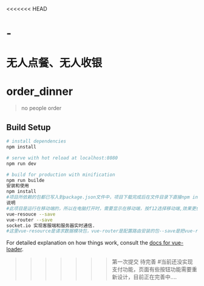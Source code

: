 <<<<<<< HEAD
# -
无人点餐、无人收银
=======
# order_dinner

> no people order

## Build Setup

``` bash
# install dependencies
npm install

# serve with hot reload at localhost:8080
npm run dev

# build for production with minification
npm run builde
安装和使用
npm install
#项目所依赖的包都已写入到package.json文件中，项目下载完成后在文件目录下直接npm install，这样项目可以跑起来了
说明
#此项目是运行在移动端的，所以在电脑打开时，需要显示在移动端，按f12选择移动端,效果更佳
vue-resouce --save
vue-router --save
socket.io 实现客服端和服务器实时通信.
#这里vue-resource是请求数据模块包，vue-router是配置路由安装的包--save是把vue-resource保存到package.json文件中
```

For detailed explanation on how things work, consult the [docs for vue-loader](http://vuejs.github.io/vue-loader).
>>>>>>> 第一次提交
待完善
#当前还没实现支付功能，页面有些按钮功能需要重新设计，目前正在完善中....

